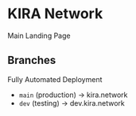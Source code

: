 # KIRA Network
Main Landing Page

## Branches

Fully Automated Deployment

* `main` (production) -> kira.network 
* `dev` (testing) -> dev.kira.network 